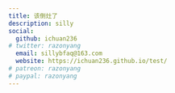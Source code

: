 ```yaml
---
title: 该倒灶了
description: silly
social:
  github: ichuan236
# twitter: razonyang
  email: sillybfaq@163.com
  website: https://ichuan236.github.io/test/
# patreon: razonyang
# paypal: razonyang
---
```

